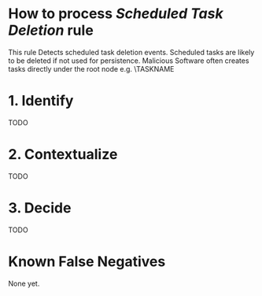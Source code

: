# How to process *Scheduled Task Deletion* rule
This rule Detects scheduled task deletion events. Scheduled tasks are likely to be deleted if not used for persistence. Malicious Software often creates tasks directly under the root node e.g. \TASKNAME

# 1. Identify
TODO

# 2. Contextualize
TODO

# 3. Decide
TODO

# Known False Negatives
None yet.
